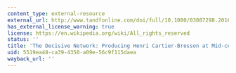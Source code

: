 ```yaml
---
content_type: external-resource
external_url: http://www.tandfonline.com/doi/full/10.1080/03087298.2016.1146445
has_external_license_warning: true
license: https://en.wikipedia.org/wiki/All_rights_reserved
status: ''
title: 'The Decisive Network: Producing Henri Cartier-Bresson at Mid-century'
uid: 5519ea48-ca39-4350-a09e-56c9f115daea
wayback_url: ''
---
```

